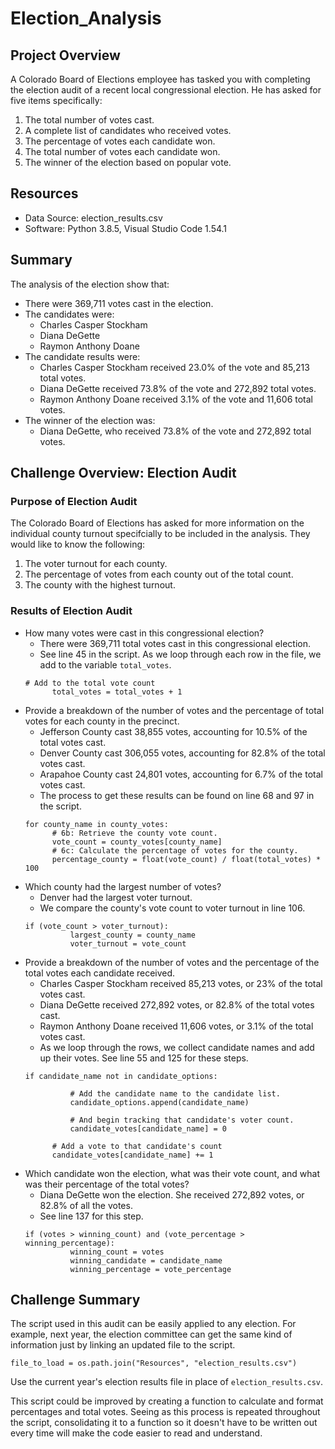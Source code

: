# Election_Analysis

## Project Overview
A Colorado Board of Elections employee has tasked you with completing the election audit of a recent local congressional election. He has asked for five items specifically:

1. The total number of votes cast.
2. A complete list of candidates who received votes.
3. The percentage of votes each candidate won.
4. The total number of votes each candidate won.
5. The winner of the election based on popular vote.

## Resources
- Data Source: election_results.csv
- Software: Python 3.8.5, Visual Studio Code 1.54.1

## Summary
The analysis of the election show that:
- There were 369,711 votes cast in the election.
- The candidates were:
  - Charles Casper Stockham
  - Diana DeGette
  - Raymon Anthony Doane
- The candidate results were:
  - Charles Casper Stockham received 23.0% of the vote and 85,213 total votes.
  - Diana DeGette received 73.8% of the vote and 272,892 total votes.
  - Raymon Anthony Doane received 3.1% of the vote and 11,606 total votes.
- The winner of the election was:
  - Diana DeGette, who received 73.8% of the vote and 272,892 total votes.

## Challenge Overview: Election Audit
### Purpose of Election Audit
The Colorado Board of Elections has asked for more information on the individual county turnout specifcially to be included in the analysis. They would like to know the following:

1. The voter turnout for each county.
2. The percentage of votes from each county out of the total count.
3. The county with the highest turnout.

### Results of Election Audit
- How many votes were cast in this congressional election?
  - There were 369,711 total votes cast in this congressional election.
  - See line 45 in the script. As we loop through each row in the file, we add to the variable `total_votes`.
  ```
  # Add to the total vote count
        total_votes = total_votes + 1
  ```
- Provide a breakdown of the number of votes and the percentage of total votes for each county in the precinct.
  - Jefferson County cast 38,855 votes, accounting for 10.5% of the total votes cast.
  - Denver County cast 306,055 votes, accounting for 82.8% of the total votes cast.
  - Arapahoe County cast 24,801 votes, accounting for 6.7% of the total votes cast.
  - The process to get these results can be found on line 68 and 97 in the script.
  ```
  for county_name in county_votes:
        # 6b: Retrieve the county vote count.
        vote_count = county_votes[county_name]
        # 6c: Calculate the percentage of votes for the county.
        percentage_county = float(vote_count) / float(total_votes) * 100
  ```
- Which county had the largest number of votes?
  - Denver had the largest voter turnout.
  - We compare the county's vote count to voter turnout in line 106.
  ```
  if (vote_count > voter_turnout):
            largest_county = county_name
            voter_turnout = vote_count
  ```
- Provide a breakdown of the number of votes and the percentage of the total votes each candidate received.
  - Charles Casper Stockham received 85,213 votes, or 23% of the total votes cast.
  - Diana DeGette received 272,892 votes, or 82.8% of the total votes cast.
  - Raymon Anthony Doane received 11,606 votes, or 3.1% of the total votes cast.
  - As we loop through the rows, we collect candidate names and add up their votes. See line 55 and 125 for these steps.
  ```
  if candidate_name not in candidate_options:

            # Add the candidate name to the candidate list.
            candidate_options.append(candidate_name)

            # And begin tracking that candidate's voter count.
            candidate_votes[candidate_name] = 0

        # Add a vote to that candidate's count
        candidate_votes[candidate_name] += 1
  ```
- Which candidate won the election, what was their vote count, and what was their percentage of the total votes?
  - Diana DeGette won the election. She received 272,892 votes, or 82.8% of all the votes.
  - See line 137 for this step.
  ```
  if (votes > winning_count) and (vote_percentage > winning_percentage):
            winning_count = votes
            winning_candidate = candidate_name
            winning_percentage = vote_percentage
  ```

## Challenge Summary
The script used in this audit can be easily applied to any election. For example, next year, the election committee can get the same kind of information just by linking an updated file to the script.
```
file_to_load = os.path.join("Resources", "election_results.csv")
```
Use the current year's election results file in place of `election_results.csv`.

This script could be improved by creating a function to calculate and format percentages and total votes. Seeing as this process is repeated throughout the script, consolidating it to a function so it doesn't have to be written out every time will make the code easier to read and understand. 
